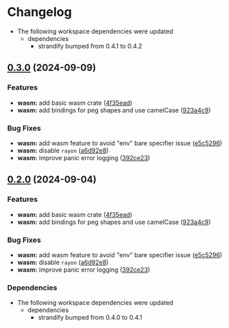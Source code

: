 # Changelog

* The following workspace dependencies were updated
  * dependencies
    * strandify bumped from 0.4.1 to 0.4.2

## [0.3.0](https://github.com/loiccoyle/strandify/compare/strandify-wasm-v0.2.1...strandify-wasm-v0.3.0) (2024-09-09)


### Features

* **wasm:** add basic wasm crate ([4f35ead](https://github.com/loiccoyle/strandify/commit/4f35ead0064780f59fd88cc43b756a556d445450))
* **wasm:** add bindings for peg shapes and use camelCase ([923a4c9](https://github.com/loiccoyle/strandify/commit/923a4c97217101ad0f53fd894a62109b7e42deaf))


### Bug Fixes

* **wasm:** add wasm feature to avoid "env" bare specifier issue ([e5c5296](https://github.com/loiccoyle/strandify/commit/e5c529686cd40a74fa645e0e701397299c611715))
* **wasm:** disable `rayon` ([a6d92e8](https://github.com/loiccoyle/strandify/commit/a6d92e8e9768cb91c1cbe5e4691dd4ae685d912e))
* **wasm:** improve panic error logging ([392ce23](https://github.com/loiccoyle/strandify/commit/392ce2358982fedf7f45ac8e46288bfc8adcd56f))

## [0.2.0](https://github.com/loiccoyle/strandify/compare/strandify-wasm-v0.1.0...strandify-wasm-v0.2.0) (2024-09-04)


### Features

* **wasm:** add basic wasm crate ([4f35ead](https://github.com/loiccoyle/strandify/commit/4f35ead0064780f59fd88cc43b756a556d445450))
* **wasm:** add bindings for peg shapes and use camelCase ([923a4c9](https://github.com/loiccoyle/strandify/commit/923a4c97217101ad0f53fd894a62109b7e42deaf))


### Bug Fixes

* **wasm:** add wasm feature to avoid "env" bare specifier issue ([e5c5296](https://github.com/loiccoyle/strandify/commit/e5c529686cd40a74fa645e0e701397299c611715))
* **wasm:** disable `rayon` ([a6d92e8](https://github.com/loiccoyle/strandify/commit/a6d92e8e9768cb91c1cbe5e4691dd4ae685d912e))
* **wasm:** improve panic error logging ([392ce23](https://github.com/loiccoyle/strandify/commit/392ce2358982fedf7f45ac8e46288bfc8adcd56f))


### Dependencies

* The following workspace dependencies were updated
  * dependencies
    * strandify bumped from 0.4.0 to 0.4.1
